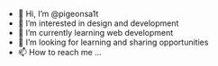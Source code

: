 - 👋 Hi, I’m @pigeonsa1t
- 👀 I’m interested in design and development
- 🌱 I’m currently learning web development
- 💞️ I’m looking for learning and sharing opportunities 
- 📫 How to reach me ...

<!---
pigeonsa1t/pigeonsa1t is a ✨ special ✨ repository because its `README.md` (this file) appears on your GitHub profile.
You can click the Preview link to take a look at your changes.
--->
